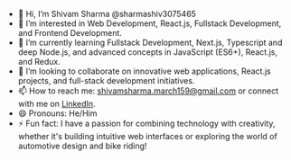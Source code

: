 - 👋 Hi, I’m Shivam Sharma @sharmashiv3075465
- 👀 I’m interested in Web Development, React.js, Fullstack Development, and Frontend Development.
- 🌱 I’m currently learning Fullstack Development, Next.js, Typescript and deep Node.js, and advanced concepts in JavaScript (ES6+), React.js, and Redux.
- 💞️ I’m looking to collaborate on innovative web applications, React.js projects, and full-stack development initiatives.
- 📫 How to reach me: [shivamsharma.march159@gmail.com](mailto:shivamsharma.march159@gmail.com) or connect with me on [LinkedIn](https://www.linkedin.com/in/shivamsharma).
- 😄 Pronouns: He/Him
- ⚡ Fun fact: I have a passion for combining technology with creativity, whether it's building intuitive web interfaces or exploring the world of automotive design and bike riding!
